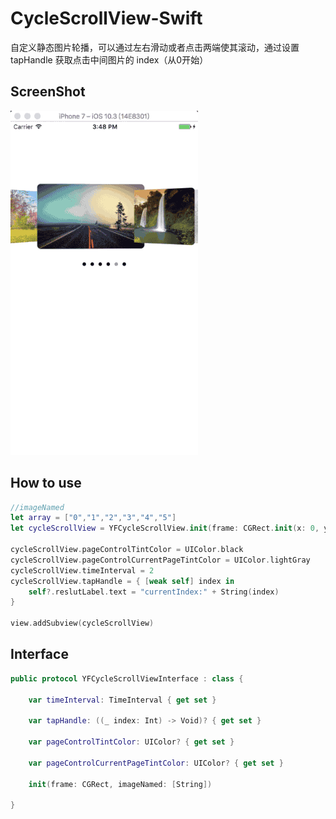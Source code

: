 # CycleScrollView-Swift
自定义静态图片轮播，可以通过左右滑动或者点击两端使其滚动，通过设置 tapHandle 获取点击中间图片的 index（从0开始）

## ScreenShot

![image](https://github.com/Xiaoye220/Demos/blob/master/CycleScrollView/YFCycleScrollView-Swift/ScreenShot/ScreenShot.gif)
## How to use
```Swift
//imageNamed
let array = ["0","1","2","3","4","5"]
let cycleScrollView = YFCycleScrollView.init(frame: CGRect.init(x: 0, y: 100, width: UIScreen.main.bounds.width, height: 200), imageNamed: array)

cycleScrollView.pageControlTintColor = UIColor.black
cycleScrollView.pageControlCurrentPageTintColor = UIColor.lightGray
cycleScrollView.timeInterval = 2
cycleScrollView.tapHandle = { [weak self] index in
    self?.reslutLabel.text = "currentIndex:" + String(index)
}

view.addSubview(cycleScrollView)
```
## Interface

```Swift
public protocol YFCycleScrollViewInterface : class {

    var timeInterval: TimeInterval { get set }

    var tapHandle: ((_ index: Int) -> Void)? { get set }

    var pageControlTintColor: UIColor? { get set }

    var pageControlCurrentPageTintColor: UIColor? { get set }

    init(frame: CGRect, imageNamed: [String])

}
```

